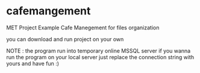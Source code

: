 # cafemangement
MET Project Example Cafe Manegement for files organization 

you can download and run project on your own


NOTE : the program run into temporary online MSSQL server if you wanna run the program on your local server just replace the connection string with yours and have fun :)
